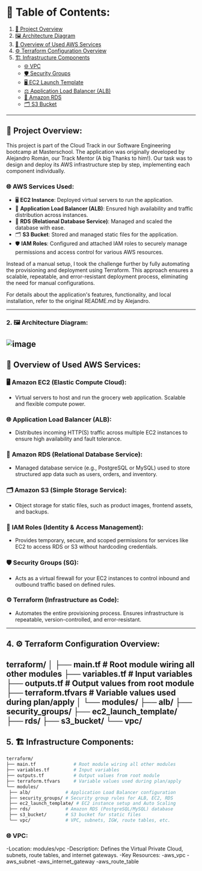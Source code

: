 # 📑 Table of Contents:

1. [🚀 Project Overview](#project-overview)
2. [🖼️ Architecture Diagram](#architecture-diagram)
3. [🧰 Overview of Used AWS Services](#overview-of-used-aws-services)
4. [⚙️ Terraform Configuration Overview](#terraform-configuration-overview)
5. [🏗️ Infrastructure Components](#infrastructure-components)
   - [🌐 VPC](#vpc)
   - [🛡️ Security Groups](#security-groups)
   - [🖥️ EC2 Launch Template](#ec2-launch-template)
   - [⚖️ Application Load Balancer (ALB)](#application-load-balancer-alb)
   - [💾 Amazon RDS](#amazon-rds)
   - [🗂️ S3 Bucket](#s3-bucket)

  
---
 ## 🚀 Project Overview:

This project is part of the Cloud Track in our Software Engineering bootcamp at Masterschool. The application was originally developed by Alejandro Román, our Track Mentor (A big Thanks to him!). Our task was to design and deploy its AWS infrastructure step by step, implementing each component individually.

 ### 🌐 AWS Services Used:
- 🖥️ **EC2 Instance**: Deployed virtual servers to run the application.
- 🏢 **Application Load Balancer (ALB)**: Ensured high availability and traffic distribution across instances.
- 💾 **RDS (Relational Database Service)**: Managed and scaled the database with ease.
- 🗂️ **S3 Bucket**: Stored and managed static files for the application.
- 🛡️ **IAM Roles**: Configured and attached IAM roles to securely manage permissions and access control for various AWS resources.

Instead of a manual setup, I took the challenge further by fully automating the provisioning and deployment using Terraform. This approach ensures a scalable, repeatable, and error-resistant deployment process, eliminating the need for manual configurations.

For details about the application's features, functionality, and local installation, refer to the original README.md by Alejandro.

---

 ### 2. 🖼️ Architecture Diagram:
![image](https://github.com/user-attachments/assets/7c5fe55e-e6c9-482c-84a8-4a74bc18e0fb)
---

## 🧰 Overview of Used AWS Services:

### 🖥️ **Amazon EC2 (Elastic Compute Cloud):**
   - Virtual servers to host and run the grocery web application. Scalable and flexible compute power.

### 🌐 **Application Load Balancer (ALB):**
   - Distributes incoming HTTP(S) traffic across multiple EC2 instances to ensure high availability and fault tolerance.

### 💾 **Amazon RDS (Relational Database Service):**
   - Managed database service (e.g., PostgreSQL or MySQL) used to store structured app data such as users, orders, and inventory.

### 🗂️ **Amazon S3 (Simple Storage Service):**
   - Object storage for static files, such as product images, frontend assets, and backups.

### 🔐 **IAM Roles (Identity & Access Management):**
   - Provides temporary, secure, and scoped permissions for services like EC2 to access RDS or S3 without hardcoding credentials.

### 🛡️ **Security Groups (SG):**
   - Acts as a virtual firewall for your EC2 instances to control inbound and outbound traffic based on defined rules.

### ⚙️ **Terraform (Infrastructure as Code):**
   - Automates the entire provisioning process. Ensures infrastructure is repeatable, version-controlled, and error-resistant.

---
## 4. ⚙️ Terraform Configuration Overview:

terraform/
│
├── main.tf              # Root module wiring all other modules
├── variables.tf         # Input variables
├── outputs.tf           # Output values from root module
├── terraform.tfvars     # Variable values used during plan/apply
│
└── modules/
    ├── alb/
    ├── security_groups/
    ├── ec2_launch_template/
    ├── rds/
    ├── s3_bucket/
    └── vpc/
---

## 5. 🏗️ Infrastructure Components:
   ```bash
   terraform/
├── main.tf              # Root module wiring all other modules
├── variables.tf         # Input variables
├── outputs.tf           # Output values from root module
├── terraform.tfvars     # Variable values used during plan/apply
└── modules/
    ├── alb/             # Application Load Balancer configuration
    ├── security_groups/ # Security group rules for ALB, EC2, RDS
    ├── ec2_launch_template/ # EC2 instance setup and Auto Scaling
    ├── rds/             # Amazon RDS (PostgreSQL/MySQL) database
    ├── s3_bucket/       # S3 bucket for static files
    └── vpc/             # VPC, subnets, IGW, route tables, etc.

   ```
###  **🌐 VPC:**
  -Location: modules/vpc
  -Description: Defines the Virtual Private Cloud, subnets, route tables, and internet gateways.
  -Key Resources:
  -aws_vpc
  -aws_subnet
  -aws_internet_gateway
  -aws_route_table
 




















